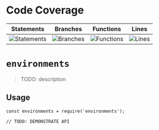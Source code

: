 # Code Coverage
| Statements                  | Branches                | Functions                 | Lines             |
| --------------------------- | ----------------------- | ------------------------- | ----------------- |
| ![Statements](https://img.shields.io/badge/statements-84.31%25-yellow.svg?style=flat) | ![Branches](https://img.shields.io/badge/branches-70.39%25-red.svg?style=flat) | ![Functions](https://img.shields.io/badge/functions-86.59%25-yellow.svg?style=flat) | ![Lines](https://img.shields.io/badge/lines-84.2%25-yellow.svg?style=flat) |
# `environments`

> TODO: description

## Usage

```
const environments = require('environments');

// TODO: DEMONSTRATE API
```